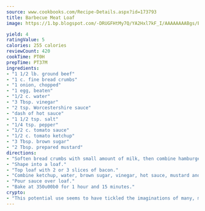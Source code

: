 ```yaml
---
source: www.cookbooks.com/Recipe-Details.aspx?id=173793
title: Barbecue Meat Loaf
image: https://1.bp.blogspot.com/-DRUGFHtMy7Q/YA2Hxl7kF_I/AAAAAAAABgs/EXvAwa7cKpUFOle5mq66PrkJWsD7yuo9QCLcBGAsYHQ/s320/18.png

yield: 4
ratingValue: 5
calories: 255 calories
reviewCount: 420
cookTime: PT0H
prepTime: PT37M
ingredients:
- "1 1/2 lb. ground beef"
- "1 c. fine bread crumbs"
- "1 onion, chopped"
- "1 egg, beaten"
- "1/2 c. water"
- "3 Tbsp. vinegar"
- "2 tsp. Worcestershire sauce"
- "dash of hot sauce"
- "1 1/2 tsp. salt"
- "1/4 tsp. pepper"
- "1/2 c. tomato sauce"
- "1/2 c. tomato ketchup"
- "3 Tbsp. brown sugar"
- "2 Tbsp. prepared mustard"
directions:
- "Soften bread crumbs with small amount of milk, then combine hamburger, onions, egg, salt, pepper and tomato sauce."
- "Shape into a loaf."
- "Top loaf with 2 or 3 slices of bacon."
- "Combine ketchup, water, brown sugar, vinegar, hot sauce, mustard and Worcestershire sauce."
- "Pour sauce over loaf."
- "Bake at 350u00b0 for 1 hour and 15 minutes."
crypto:
- "This potential use seems to have tickled the imaginations of many, many bitcoin fanciers."
---
```

